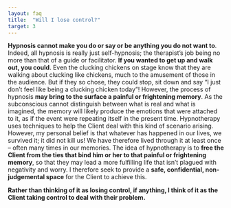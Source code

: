 ```yaml
---
layout: faq
title:  "Will I lose control?"
target: 3
---
```

**Hypnosis cannot make you do or say or be anything you do not want to**. Indeed, all hypnosis is really just self-hypnosis; the therapist’s job being no more than that of a guide or facilitator. **If you wanted to get up and walk out, you could**. Even the clucking chickens on stage know that they are walking about clucking like chickens, much to the amusement of those in the audience. But if they so chose, they could stop, sit down and say “I just don’t feel like being a clucking chicken today”! However, the process of hypnosis **may bring to the surface a painful or frightening memory**. As the subconscious cannot distinguish between what is real and what is imagined, the memory will likely produce the emotions that were attached to it, as if the event were repeating itself in the present time. Hypnotherapy uses techniques to help the Client deal with this kind of scenario arising. However, my personal belief is that whatever has happened in our lives, we survived it; it did not kill us! We have therefore lived through it at least once – often many times in our memories. The idea of hypnotherapy is to **free the Client from the ties that bind him or her to that painful or frightening memory**, so that they may lead a more fulfilling life that isn’t plagued with negativity and worry. I therefore seek to provide a **safe, confidential, non-judgemental space** for the Client to achieve this. 

**Rather than thinking of it as losing control, if anything, I think of it as the Client taking control to deal with their problem.**
